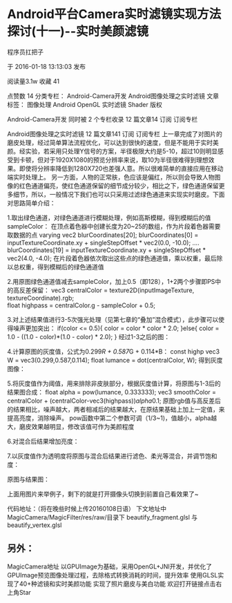 # Android平台Camera实时滤镜实现方法探讨(十一)--实时美颜滤镜

程序员扛把子

于 2016-01-18 13:13:03 发布

阅读量3.1w
 收藏 41

点赞数 14
分类专栏： Android-Camera开发 Android图像处理之实时滤镜 文章标签： 图像处理 Android OpenGL 实时滤镜 Shader
版权

Android-Camera开发
同时被 2 个专栏收录
12 篇文章14 订阅
订阅专栏

Android图像处理之实时滤镜
12 篇文章141 订阅
订阅专栏
上一章完成了对图片的磨皮处理，经过简单算法流程优化，可以达到很快的速度，但是不能用于实时美颜。经实验，若采用只处理Y信号的方案，半径极限大约是5-10，超过10则明显感受到卡顿，但对于1920X1080的预览分辨率来说，取10为半径很难得到理想效果。即使将分辨率降低到1280X720也差强人意。所以很难简单的直接应用在移动端实时处理上。
另一方面，人物的正常肤，色应该是偏红，所以则会导致人物图像的红色通道偏亮，使红色通道保留的细节成分较少，相比之下，绿色通道保留更多细节，所以，一般情况下我们也可以只采用过滤绿色通道来实现实时磨皮。下面对思路简单介绍：

1.取出绿色通道，对绿色通道进行模糊处理，例如高斯模糊，得到模糊后的值sampleColor：
在顶点着色器中创建长度为20~25的数组，作为片段着色器需要取数据的点	
        varying vec2 blurCoordinates[20];
	blurCoordinates[0] = inputTextureCoordinate.xy + singleStepOffset * vec2(0.0, -10.0);
        ....
	blurCoordinates[19] = inputTextureCoordinate.xy + singleStepOffset * vec2(4.0, -4.0);</span>
在片段着色器依次取出这些点的绿色通道值，乘以权重，最后除以总权重，得到模糊后的绿色通道值

2.用原图绿色通道值减去sampleColor，加上0.5（即128），1+2两个步骤即PS中的高反差保留：
	vec3 centralColor = texture2D(inputImageTexture, textureCoordinate).rgb;	
	float highpass = centralColor.g - sampleColor + 0.5;

3.对上述结果值进行3-5次强光处理（见第七章的“叠加”混合模式），此步骤可以使得噪声更加突出：
        if(color <= 0.5){
		color = color * color * 2.0;
	}else{
		color = 1.0 - ((1.0 - color)*(1.0 - color) * 2.0);
	}
经过1-3之后的图：


4.计算原图的灰度值，公式为0.299*R + 0.587*G + 0.114*B：
       const highp vec3 W = vec3(0.299,0.587,0.114);
       float lumance = dot(centralColor, W);
得到灰度图像：

5.将灰度值作为阈值，用来排除非皮肤部分，根据灰度值计算，将原图与1-3后的结果图合成：
	float alpha = pow(lumance, 0.333333);
	vec3 smoothColor = centralColor + (centralColor-vec3(highpass))*alpha*0.1;</span>
原图rgb值与高反差后的结果相比，噪声越大，两者相减后的结果越大，在原结果基础上加上一定值，来提高亮度，消除噪声。
pow函数中第二个参数可调（1/3~1)，值越小，alpha越大，磨皮效果越明显，修改该值可作为美颜程度

6.对混合后结果增加亮度：

7.以灰度值作为透明度将原图与混合后结果进行滤色、柔光等混合，并调节饱和度：

原图与结果图：


上面用图片来举例子，剩下的就是打开摄像头切换到前置自己看效果了~

代码地址：（将在晚些时候上传20160108日语）
下文地址中MagicCamera/MagicFilter/res/raw/目录下
beautify_fragment.glsl 与 beautify_vertex.glsl

另外：
----------------------------------------------------------------------------------------------------
MagicCamera地址
以GPUImage为基础，采用OpenGL+JNI开发，并优化了GPUImage预览图像处理过程，去除格式转换消耗的时间，提升效率
使用GLSL实现了40+种滤镜和实时美颜功能
实现了照片磨皮与美白功能
欢迎打开链接点击右上角Star